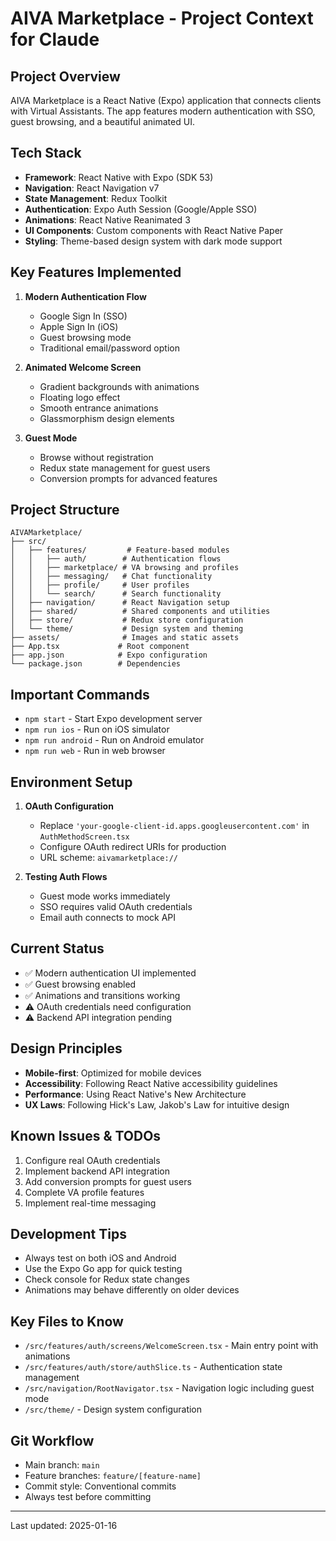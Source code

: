 # AIVA Marketplace - Project Context for Claude

## Project Overview
AIVA Marketplace is a React Native (Expo) application that connects clients with Virtual Assistants. The app features modern authentication with SSO, guest browsing, and a beautiful animated UI.

## Tech Stack
- **Framework**: React Native with Expo (SDK 53)
- **Navigation**: React Navigation v7
- **State Management**: Redux Toolkit
- **Authentication**: Expo Auth Session (Google/Apple SSO)
- **Animations**: React Native Reanimated 3
- **UI Components**: Custom components with React Native Paper
- **Styling**: Theme-based design system with dark mode support

## Key Features Implemented
1. **Modern Authentication Flow**
   - Google Sign In (SSO)
   - Apple Sign In (iOS)
   - Guest browsing mode
   - Traditional email/password option

2. **Animated Welcome Screen**
   - Gradient backgrounds with animations
   - Floating logo effect
   - Smooth entrance animations
   - Glassmorphism design elements

3. **Guest Mode**
   - Browse without registration
   - Redux state management for guest users
   - Conversion prompts for advanced features

## Project Structure
```
AIVAMarketplace/
├── src/
│   ├── features/         # Feature-based modules
│   │   ├── auth/        # Authentication flows
│   │   ├── marketplace/ # VA browsing and profiles
│   │   ├── messaging/   # Chat functionality
│   │   ├── profile/     # User profiles
│   │   └── search/      # Search functionality
│   ├── navigation/      # React Navigation setup
│   ├── shared/          # Shared components and utilities
│   ├── store/           # Redux store configuration
│   └── theme/           # Design system and theming
├── assets/              # Images and static assets
├── App.tsx             # Root component
├── app.json            # Expo configuration
└── package.json        # Dependencies
```

## Important Commands
- `npm start` - Start Expo development server
- `npm run ios` - Run on iOS simulator
- `npm run android` - Run on Android emulator
- `npm run web` - Run in web browser

## Environment Setup
1. **OAuth Configuration**
   - Replace `'your-google-client-id.apps.googleusercontent.com'` in `AuthMethodScreen.tsx`
   - Configure OAuth redirect URIs for production
   - URL scheme: `aivamarketplace://`

2. **Testing Auth Flows**
   - Guest mode works immediately
   - SSO requires valid OAuth credentials
   - Email auth connects to mock API

## Current Status
- ✅ Modern authentication UI implemented
- ✅ Guest browsing enabled
- ✅ Animations and transitions working
- ⚠️ OAuth credentials need configuration
- ⚠️ Backend API integration pending

## Design Principles
- **Mobile-first**: Optimized for mobile devices
- **Accessibility**: Following React Native accessibility guidelines
- **Performance**: Using React Native's New Architecture
- **UX Laws**: Following Hick's Law, Jakob's Law for intuitive design

## Known Issues & TODOs
1. Configure real OAuth credentials
2. Implement backend API integration
3. Add conversion prompts for guest users
4. Complete VA profile features
5. Implement real-time messaging

## Development Tips
- Always test on both iOS and Android
- Use the Expo Go app for quick testing
- Check console for Redux state changes
- Animations may behave differently on older devices

## Key Files to Know
- `/src/features/auth/screens/WelcomeScreen.tsx` - Main entry point with animations
- `/src/features/auth/store/authSlice.ts` - Authentication state management
- `/src/navigation/RootNavigator.tsx` - Navigation logic including guest mode
- `/src/theme/` - Design system configuration

## Git Workflow
- Main branch: `main`
- Feature branches: `feature/[feature-name]`
- Commit style: Conventional commits
- Always test before committing

---
Last updated: 2025-01-16